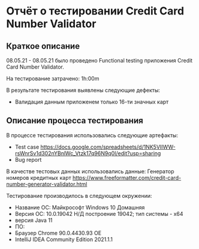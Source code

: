 # Отчёт о тестировании Credit Card Number Validator

## Краткое описание

08.05.21 - 08.05.21 было проведено Functional testing приложения Credit Card Number Validator.

На тестирование затрачено: 1h:00m

В результате тестирования выявлены следующие дефекты:
* Валидация данным приложенем только 16-ти значных карт

## Описание процесса тестирования

В процессе тестирования использовались следующие артефакты:
* Test case https://docs.google.com/spreadsheets/d/1NK5VIIWW-rsWnrSv1d302nYBnlWc_Vtzk17q96N9q0I/edit?usp=sharing
* Bug report 

В качестве тестовых данных использовались данные:
Генератор номеров кредитных карт
https://www.freeformatter.com/credit-card-number-generator-validator.html

Тестирование производилось в следующем окружении:
* Название ОС:       Майкрософт Windows 10 Домашняя
* Версия ОС:         10.0.19042 Н/Д построение 19042; тип системы - x64
* версия Java 11
* ПО:
* Браузер Chrome 90.0.4430.93 OE
* IntelliJ IDEA Community Edition 2021.1.1
